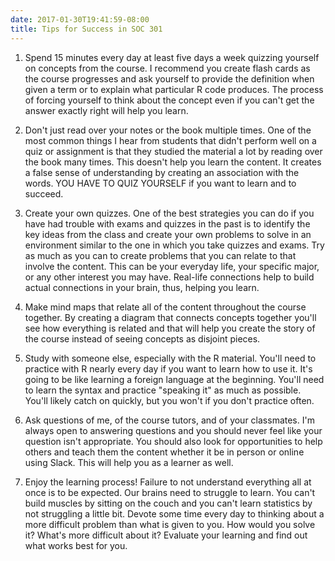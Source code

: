 ```yaml
---
date: 2017-01-30T19:41:59-08:00
title: Tips for Success in SOC 301
---
```


1. Spend 15 minutes every day at least five days a week quizzing yourself on concepts from the course.  I recommend you create flash cards as the course progresses and ask yourself to provide the definition when given a term or to explain what particular R code produces.  The process of forcing yourself to think about the concept even if you can't get the answer exactly right will help you learn.

2. Don't just read over your notes or the book multiple times.  One of the most common things I hear from students that didn't perform well on a quiz or assignment is that they studied the material a lot by reading over the book many times.  This doesn't help you learn the content.  It creates a false sense of understanding by creating an association with the words.  YOU HAVE TO QUIZ YOURSELF if you want to learn and to succeed.

3. Create your own quizzes.  One of the best strategies you can do if you have had trouble with exams and quizzes in the past is to identify the key ideas from the class and create your own problems to solve in an environment similar to the one in which you take quizzes and exams.  Try as much as you can to create problems that you can relate to that involve the content.  This can be your everyday life, your specific major, or any other interest you may have.  Real-life connections help to build actual connections in your brain, thus, helping you learn.

4. Make mind maps that relate all of the content throughout the course together.  By creating a diagram that connects concepts together you'll see how everything is related and that will help you create the story of the course instead of seeing concepts as disjoint pieces.

5. Study with someone else, especially with the R material. You'll need to practice with R nearly every day if you want to learn how to use it.  It's going to be like learning a foreign language at the beginning.  You'll need to learn the syntax and practice "speaking it" as much as possible.  You'll likely catch on quickly, but you won't if you don't practice often.

6. Ask questions of me, of the course tutors, and of your classmates.  I'm always open to answering questions and you should never feel like your question isn't appropriate.  You should also look for opportunities to help others and teach them the content whether it be in person or online using Slack.  This will help you as a learner as well.

7. Enjoy the learning process!  Failure to not understand everything all at once is to be expected.  Our brains need to struggle to learn.  You can't build muscles by sitting on the couch and you can't learn statistics by not struggling a little bit.  Devote some time every day to thinking about a more difficult problem than what is given to you.  How would you solve it? What's more difficult about it?  Evaluate your learning and find out what works best for you.
